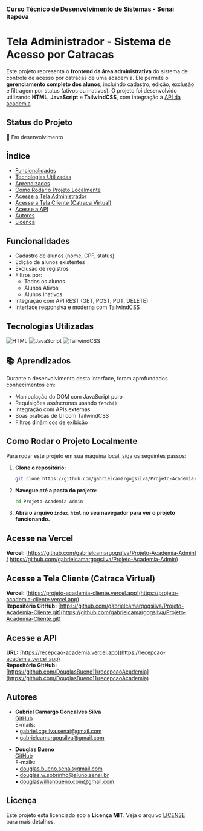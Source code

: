 
### Curso Técnico de Desenvolvimento de Sistemas - Senai Itapeva

# Tela Administrador - Sistema de Acesso por Catracas

Este projeto representa o **frontend da área administrativa** do sistema de controle de acesso por catracas de uma academia. Ele permite o **gerenciamento completo dos alunos**, incluindo cadastro, edição, exclusão e filtragem por status (ativos ou inativos). O projeto foi desenvolvido utilizando **HTML**, **JavaScript** e **TailwindCSS**, com integração à [API da academia](https://recepcao-academia.vercel.app).

## Status do Projeto
🚧 Em desenvolvimento

## Índice
- [Funcionalidades](#funcionalidades)
- [Tecnologias Utilizadas](#tecnologias-utilizadas)
- [Aprendizados](#aprendizados)
- [Como Rodar o Projeto Localmente](#como-rodar-o-projeto-localmente)
- [Acesse a Tela Administrador](#acesse-a-tela-administrador)
- [Acesse a Tela Cliente (Catraca Virtual)](#acesse-a-tela-cliente-catraca-virtual)
- [Acesse a API](#acesse-a-api)
- [Autores](#autores)
- [Licença](#licença)

## Funcionalidades
- Cadastro de alunos (nome, CPF, status)
- Edição de alunos existentes
- Exclusão de registros
- Filtros por:
  - Todos os alunos
  - Alunos Ativos
  - Alunos Inativos
- Integração com API REST (GET, POST, PUT, DELETE)
- Interface responsiva e moderna com TailwindCSS

## Tecnologias Utilizadas

![HTML](https://img.shields.io/badge/HTML5-E34F26?style=for-the-badge&logo=html5&logoColor=white)
![JavaScript](https://img.shields.io/badge/JavaScript-F7DF1E?style=for-the-badge&logo=javascript&logoColor=black)
![TailwindCSS](https://img.shields.io/badge/Tailwind_CSS-38B2AC?style=for-the-badge&logo=tailwind-css&logoColor=white)

## 📚 Aprendizados
Durante o desenvolvimento desta interface, foram aprofundados conhecimentos em:
- Manipulação do DOM com JavaScript puro
- Requisições assíncronas usando `fetch()`
- Integração com APIs externas
- Boas práticas de UI com TailwindCSS
- Filtros dinâmicos de exibição

## Como Rodar o Projeto Localmente
Para rodar este projeto em sua máquina local, siga os seguintes passos:

1. **Clone o repositório:**
   ```bash
   git clone https://github.com/gabrielcamargogsilva/Projeto-Academia-Admin.git
   ```

2. **Navegue até a pasta do projeto:**
   ```bash
   cd Projeto-Academia-Admin
   ```

3. **Abra o arquivo `index.html` no seu navegador para ver o projeto funcionando.**

## Acesse na Vercel
**Vercel:** [https://github.com/gabrielcamargogsilva/Projeto-Academia-Admin]( https://github.com/gabrielcamargogsilva/Projeto-Academia-Admin)

## Acesse a Tela Cliente (Catraca Virtual)
**Vercel:** [https://projeto-academia-cliente.vercel.app](https://projeto-academia-cliente.vercel.app)  
**Repositório GitHub:** [https://github.com/gabrielcamargogsilva/Projeto-Academia-Cliente.git](https://github.com/gabrielcamargogsilva/Projeto-Academia-Cliente.git)

## Acesse a API
**URL:** [https://recepcao-academia.vercel.app](https://recepcao-academia.vercel.app)  
**Repositório GitHub:** [https://github.com/DouglasBueno11/recepcaoAcademia](https://github.com/DouglasBueno11/recepcaoAcademia)

## Autores
- **Gabriel Camargo Gonçalves Silva**  
  [GitHub](https://github.com/gabrielcamargogsilva)  
  E-mails:  
  • gabriel.cgsilva.senai@gmail.com  
  • gabrielcamargogsilva@gmail.com

- **Douglas Bueno**  
  [GitHub](https://github.com/DouglasBueno11)  
  E-mails:  
  • douglas.bueno.senai@gmail.com  
  • douglas.w.sobrinho@aluno.senai.br  
  • douglaswillianbueno.com@gmail.com

## Licença
Este projeto está licenciado sob a **Licença MIT**. Veja o arquivo [LICENSE](LICENSE) para mais detalhes.
